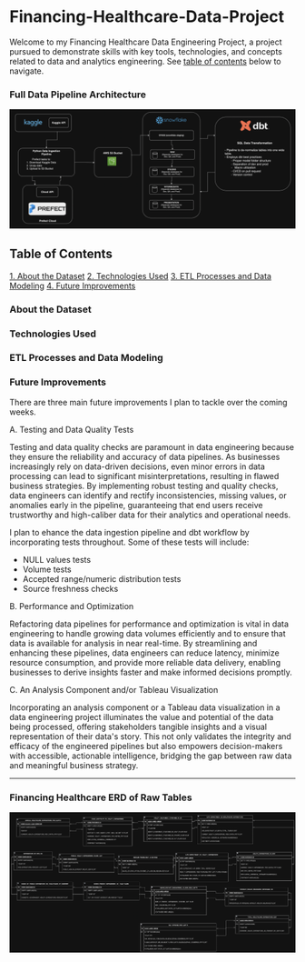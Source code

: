 # Financing-Healthcare-Data-Project

Welcome to my Financing Healthcare Data Engineering Project, a project pursued to demonstrate skills with key tools, technologies, and concepts related to data and analytics engineering. See [table of contents](#table-of-contents ) below to navigate.

### Full Data Pipeline Architecture
![Financing Healthcare Data Pipeline Architecture](./images/financing_healthcare_data_engineering_diagram.png)

## Table of Contents

[1. About the Dataset](#about-the-dataset)
[2. Technologies Used](#technologies-used)
[3. ETL Processes and Data Modeling](#etl-processes-and-data-modeling")
[4. Future Improvements](#future-improvements)

### About the Dataset
### Technologies Used
### ETL Processes and Data Modeling
### Future Improvements

There are three main future improvements I plan to tackle over the coming weeks. 

A. Testing and Data Quality Tests

Testing and data quality checks are paramount in data engineering because they ensure the reliability and accuracy of data pipelines. As businesses increasingly rely on data-driven decisions, even minor errors in data processing can lead to significant misinterpretations, resulting in flawed business strategies. By implementing robust testing and quality checks, data engineers can identify and rectify inconsistencies, missing values, or anomalies early in the pipeline, guaranteeing that end users receive trustworthy and high-caliber data for their analytics and operational needs.

I plan to ehance the data ingestion pipeline and dbt workflow by incorporating tests throughout. Some of these tests will include:
* NULL values tests
* Volume tests
* Accepted range/numeric distribution tests
* Source freshness checks

B. Performance and Optimization

Refactoring data pipelines for performance and optimization is vital in data engineering to handle growing data volumes efficiently and to ensure that data is available for analysis in near real-time. By streamlining and enhancing these pipelines, data engineers can reduce latency, minimize resource consumption, and provide more reliable data delivery, enabling businesses to derive insights faster and make informed decisions promptly.

C. An Analysis Component and/or Tableau Visualization

Incorporating an analysis component or a Tableau data visualization in a data engineering project illuminates the value and potential of the data being processed, offering stakeholders tangible insights and a visual representation of their data's story. This not only validates the integrity and efficacy of the engineered pipelines but also empowers decision-makers with accessible, actionable intelligence, bridging the gap between raw data and meaningful business strategy.







------------------------------------


### Financing Healthcare ERD of Raw Tables
![Financing Healthcare ERD](./images/financing_healthcare_ERD.png)
